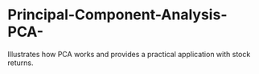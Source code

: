 # Principal-Component-Analysis-PCA-
Illustrates how PCA works and provides a practical application with stock returns.
